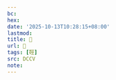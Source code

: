 ```yaml
---
bc:
hex:
date: '2025-10-13T10:28:15+08:00'
lastmod:
title: 􃄘
url: 􃄘
tags: [硜]
src: DCCV
note:
---
```

